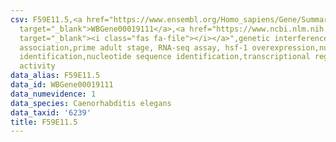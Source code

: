 ```yaml
---
csv: F59E11.5,<a href="https://www.ensembl.org/Homo_sapiens/Gene/Summary?db=core;g=WBGene00019111"
  target="_blank">WBGene00019111</a>,<a href="https://www.ncbi.nlm.nih.gov/pubmed/30894454"
  target="_blank"><i class="fas fa-file"></i></a>",genetic interference,functional
  association,prime adult stage, RNA-seq assay, hsf-1 overexpression,nucleotide sequence
  identification,nucleotide sequence identification,transcriptional regulation,up-regulates
  activity
data_alias: F59E11.5
data_id: WBGene00019111
data_numevidence: 1
data_species: Caenorhabditis elegans
data_taxid: '6239'
title: F59E11.5
---
```

